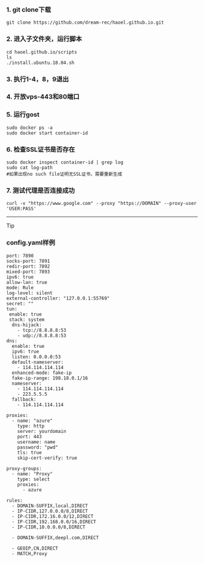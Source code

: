 ### 1. git clone下载
`git clone https://github.com/dream-rec/haoel.github.io.git`
### 2. 进入子文件夹，运行脚本
```
cd haoel.github.io/scripts
ls
./install.ubuntu.18.04.sh
```
### 3. 执行1-4，8，9退出
### 4. 开放vps-443和80端口
### 5. 运行gost
```
sudo docker ps -a
sudo docker start container-id
```
### 6. 检查SSL证书是否存在
```
sudo docker inspect container-id | grep log
sudo cat log-path
#如果出现no such file证明无SSL证书，需要重新生成
```
### 7. 测试代理是否连接成功
`curl -v "https://www.google.com" --proxy "https://DOMAIN" --proxy-user 'USER:PASS'`

---

> [!TIP]
> ### config.yaml样例
> ```
> port: 7890
> socks-port: 7891
> redir-port: 7892
> mixed-port: 7893
> ipv6: true
> allow-lan: true
> mode: Rule
> log-level: silent
> external-controller: "127.0.0.1:55769"
> secret: ""
> tun:
>  enable: true
>  stack: system
>   dns-hijack:
>     - tcp://8.8.8.8:53
>     - udp://8.8.8.8:53
> dns:
>   enable: true
>   ipv6: true
>   listen: 0.0.0.0:53
>   default-nameserver:
>     - 114.114.114.114
>   enhanced-mode: fake-ip
>   fake-ip-range: 198.18.0.1/16
>   nameserver:
>     - 114.114.114.114
>     - 223.5.5.5
>   fallback:
>     - 114.114.114.114
> 
> proxies:
>   - name: "azure"
>     type: http
>     server: yourdomain
>     port: 443
>     username: name
>     password: "pwd"
>     tls: true
>     skip-cert-verify: true
> 
> proxy-groups:
>   - name: "Proxy"
>     type: select
>     proxies:
>       - azure
> 
> rules:
>   - DOMAIN-SUFFIX,local,DIRECT
>   - IP-CIDR,127.0.0.0/8,DIRECT
>   - IP-CIDR,172.16.0.0/12,DIRECT
>   - IP-CIDR,192.168.0.0/16,DIRECT
>   - IP-CIDR,10.0.0.0/8,DIRECT
> 
>   - DOMAIN-SUFFIX,deepl.com,DIRECT
> 
>   - GEOIP,CN,DIRECT
>   - MATCH,Proxy
> 
> ```

